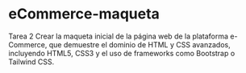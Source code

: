 # eCommerce-maqueta
 Tarea 2 Crear la maqueta inicial de la página web de la plataforma e-Commerce, que demuestre el dominio de HTML y CSS avanzados, incluyendo HTML5, CSS3 y el uso de frameworks como Bootstrap o Tailwind CSS.
